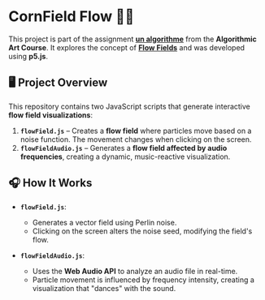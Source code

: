# **CornField Flow 🎨🎶**

This project is part of the assignment **[un algorithme](https://github.com/rethread-studio/algorithmic-art-course/issues/37)** from the **Algorithmic Art Course**. It explores the concept of [**Flow Fields**](https://en.wikipedia.org/wiki/Vector_field) and was developed using **p5.js**.

## **🖥️ Project Overview**
This repository contains two JavaScript scripts that generate interactive **flow field visualizations**:

1. **`flowField.js`** – Creates a **flow field** where particles move based on a noise function. The movement changes when clicking on the screen.
2. **`flowFieldAudio.js`** – Generates a **flow field affected by audio frequencies**, creating a dynamic, music-reactive visualization.

## **🎧 How It Works**
- **`flowField.js`**:
  - Generates a vector field using Perlin noise.
  - Clicking on the screen alters the noise seed, modifying the field's flow.

- **`flowFieldAudio.js`**:
  - Uses the **Web Audio API** to analyze an audio file in real-time.
  - Particle movement is influenced by frequency intensity, creating a visualization that "dances" with the sound.
